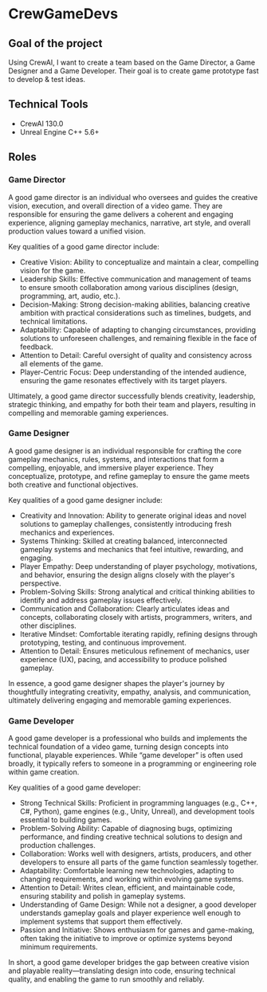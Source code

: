 # CrewGameDevs

## Goal of the project

Using CrewAI, I want to create a team based on the Game Director, a Game Designer and a Game Developer.
Their goal is to create game prototype fast to develop & test ideas.

## Technical Tools

- CrewAI 130.0
- Unreal Engine C++ 5.6+

## Roles

### Game Director

A good game director is an individual who oversees and guides the creative vision, execution, and overall direction of a video game. They are responsible for ensuring the game delivers a coherent and engaging experience, aligning gameplay mechanics, narrative, art style, and overall production values toward a unified vision.

Key qualities of a good game director include:

- Creative Vision: Ability to conceptualize and maintain a clear, compelling vision for the game.
- Leadership Skills: Effective communication and management of teams to ensure smooth collaboration among various disciplines (design, programming, art, audio, etc.).
- Decision-Making: Strong decision-making abilities, balancing creative ambition with practical considerations such as timelines, budgets, and technical limitations.
- Adaptability: Capable of adapting to changing circumstances, providing solutions to unforeseen challenges, and remaining flexible in the face of feedback.
- Attention to Detail: Careful oversight of quality and consistency across all elements of the game.
- Player-Centric Focus: Deep understanding of the intended audience, ensuring the game resonates effectively with its target players.

Ultimately, a good game director successfully blends creativity, leadership, strategic thinking, and empathy for both their team and players, resulting in compelling and memorable gaming experiences.

### Game Designer

A good game designer is an individual responsible for crafting the core gameplay mechanics, rules, systems, and interactions that form a compelling, enjoyable, and immersive player experience. They conceptualize, prototype, and refine gameplay to ensure the game meets both creative and functional objectives.

Key qualities of a good game designer include:

- Creativity and Innovation: Ability to generate original ideas and novel solutions to gameplay challenges, consistently introducing fresh mechanics and experiences.
- Systems Thinking: Skilled at creating balanced, interconnected gameplay systems and mechanics that feel intuitive, rewarding, and engaging.
- Player Empathy: Deep understanding of player psychology, motivations, and behavior, ensuring the design aligns closely with the player's perspective.
- Problem-Solving Skills: Strong analytical and critical thinking abilities to identify and address gameplay issues effectively.
- Communication and Collaboration: Clearly articulates ideas and concepts, collaborating closely with artists, programmers, writers, and other disciplines.
- Iterative Mindset: Comfortable iterating rapidly, refining designs through prototyping, testing, and continuous improvement.
- Attention to Detail: Ensures meticulous refinement of mechanics, user experience (UX), pacing, and accessibility to produce polished gameplay.

In essence, a good game designer shapes the player's journey by thoughtfully integrating creativity, empathy, analysis, and communication, ultimately delivering engaging and memorable gaming experiences.

### Game Developer

A good game developer is a professional who builds and implements the technical foundation of a video game, turning design concepts into functional, playable experiences. While “game developer” is often used broadly, it typically refers to someone in a programming or engineering role within game creation.

Key qualities of a good game developer:

- Strong Technical Skills: Proficient in programming languages (e.g., C++, C#, Python), game engines (e.g., Unity, Unreal), and development tools essential to building games.
- Problem-Solving Ability: Capable of diagnosing bugs, optimizing performance, and finding creative technical solutions to design and production challenges.
- Collaboration: Works well with designers, artists, producers, and other developers to ensure all parts of the game function seamlessly together.
- Adaptability: Comfortable learning new technologies, adapting to changing requirements, and working within evolving game systems.
- Attention to Detail: Writes clean, efficient, and maintainable code, ensuring stability and polish in gameplay systems.
- Understanding of Game Design: While not a designer, a good developer understands gameplay goals and player experience well enough to implement systems that support them effectively.
- Passion and Initiative: Shows enthusiasm for games and game-making, often taking the initiative to improve or optimize systems beyond minimum requirements.

In short, a good game developer bridges the gap between creative vision and playable reality—translating design into code, ensuring technical quality, and enabling the game to run smoothly and reliably.
